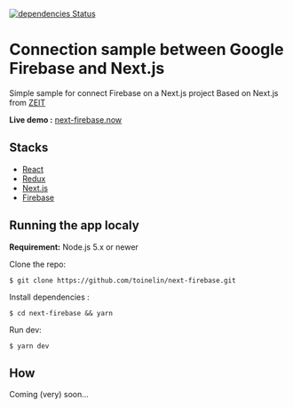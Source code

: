 [![dependencies Status](https://david-dm.org/toinelin/next-firebase/status.svg)](https://david-dm.org/toinelin/next-firebase)
# Connection sample between Google Firebase and Next.js

Simple sample for connect Firebase on a Next.js project
Based on Next.js from [ZEIT](https://zeit.co/)

**Live demo :** [next-firebase.now](https://next-firebase-bkfsmmjnsh.now.sh)

## Stacks

- [React](https://facebook.github.io/react/)
- [Redux](http://redux.js.org/)
- [Next.js](https://zeit.co/blog/next)
- [Firebase](https://firebase.google.com/)

## Running the app localy

**Requirement:** Node.js 5.x or newer
 
Clone the repo:
```shell
$ git clone https://github.com/toinelin/next-firebase.git
```
Install dependencies :
```shell
$ cd next-firebase && yarn
```
Run dev:
```shell
$ yarn dev
```
## How
Coming (very) soon...
